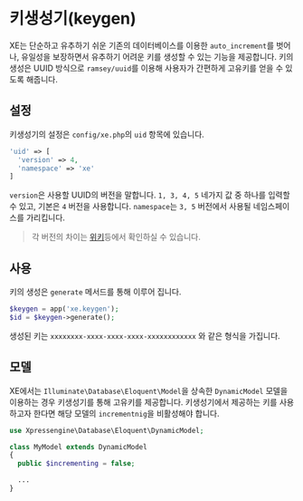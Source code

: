 # 키생성기\(keygen\)

XE는 단순하고 유추하기 쉬운 기존의 데이터베이스를 이용한 `auto_increment`를 벗어나, 유일성을 보장하면서 유추하기 어려운 키를 생성할 수 있는 기능을 제공합니다. 키의 생성은 UUID 방식으로 `ramsey/uuid`를 이용해 사용자가 간편하게 고유키를 얻을 수 있도록 해줍니다.

## 설정

키생성기의 설정은 `config/xe.php`의 `uid` 항목에 있습니다.

```php
'uid' => [
  'version' => 4,
  'namespace' => 'xe'
]
```

`version`은 사용할 UUID의 버전을 말합니다. `1, 3, 4, 5` 네가지 값 중 하나를 입력할 수 있고, 기본은 `4` 버전을 사용합니다. `namespace`는 `3, 5` 버전에서 사용될 네임스페이스를 가리킵니다.

> 각 버전의 차이는 [위키](https://en.wikipedia.org/wiki/Universally_unique_identifier)등에서 확인하실 수 있습니다.

## 사용

키의 생성은 `generate` 메서드를 통해 이루어 집니다.

```php
$keygen = app('xe.keygen');
$id = $keygen->generate();
```

생성된 키는 `xxxxxxxx-xxxx-xxxx-xxxx-xxxxxxxxxxxx` 와 같은 형식을 가집니다.

## 모델

XE에서는 `Illuminate\Database\Eloquent\Model`을 상속한 `DynamicModel` 모델을 이용하는 경우 키생성기를 통해 고유키를 제공합니다. 키생성기에서 제공하는 키를 사용하고자 한다면 해당 모델의 `incrementnig`을 비활성해야 합니다.

```php
use Xpressengine\Database\Eloquent\DynamicModel;

class MyModel extends DynamicModel
{
  public $incrementing = false;

  ...
}
```


